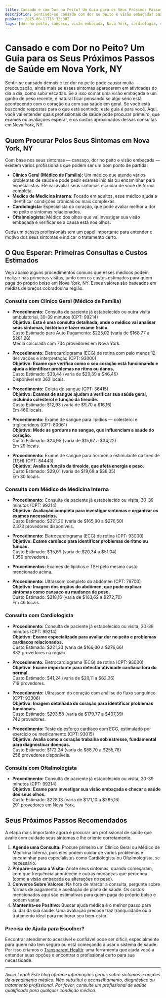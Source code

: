```yaml
---
title: Cansado e com Dor no Peito? Um Guia para os Seus Próximos Passos de Saúde em Nova York, NY  
description: Sentindo-se cansado com dor no peito e visão embaçada? Saiba a quem recorrer e os custos iniciais esperados em Nova York, NY.  
pubDate: 2025-06-11T16:32:30Z  
tags: [dor no peito, cansaço, visão embaçada, Nova York, cardiologia, clínica geral, custo de saúde]  
---
```


# Cansado e com Dor no Peito? Um Guia para os Seus Próximos Passos de Saúde em Nova York, NY

Sentir-se cansado demais e ter dor no peito pode causar muita preocupação, ainda mais se esses sintomas aparecerem em atividades do dia a dia, como subir escadas. Se a isso somar uma visão embaçada e um ganho de peso recente, é natural ficar pensando se algo sério está acontecendo com o coração ou com sua saúde em geral. Se você está buscando respostas para o que está sentindo, este guia é para você. Aqui, você vai entender quais profissionais de saúde pode procurar primeiro, que exames ou avaliações esperar, e os custos aproximados dessas consultas em Nova York, NY.

## Quem Procurar Pelos Seus Sintomas em Nova York, NY

Com base nos seus sintomas — cansaço, dor no peito e visão embaçada — existem vários profissionais que podem ser um bom ponto de partida:

- **Clínico Geral (Médico de Família):** Um médico que atende vários problemas de saúde e pode pedir exames iniciais ou encaminhar para especialistas. Ele vai avaliar seus sintomas e cuidar de você de forma completa.
- **Médico de Medicina Interna:** Focado em adultos, esse médico ajuda a identificar condições crônicas ou mais complexas.
- **Cardiologista:** Especialista do coração, que pode avaliar melhor a dor no peito e sintomas relacionados.
- **Oftalmologista:** Médico dos olhos que vai investigar sua visão embaçada e verificar se a causa está nos olhos.

Cada um desses profissionais tem um papel importante para entender o motivo dos seus sintomas e indicar o tratamento certo.

## O Que Esperar: Primeiras Consultas e Custos Estimados

Veja abaixo alguns procedimentos comuns que esses médicos podem realizar nas primeiras visitas, junto com os custos estimados para quem paga do próprio bolso em Nova York, NY. Esses valores são baseados em médias de preços cobrados na região.

### Consulta com Clínico Geral (Médico de Família)

- **Procedimento:** Consulta de paciente já estabelecido ou outra visita ambulatorial, 30-39 minutos (CPT: 99214)  
  **Objetivo:** **Esta é uma consulta detalhada, onde o médico vai analisar seus sintomas, histórico e fazer exame físico.**  
  Custo Estimado para Auto Pagamento: $225,02 (varia de $168,77 a $281,28)  
  Média calculada com 734 provedores em Nova York.

- **Procedimento:** Eletrocardiograma (ECG) de rotina com pelo menos 12 derivações e interpretação (CPT: 93000)  
  **Objetivo:** **Exame que verifica como o seu coração está funcionando e ajuda a identificar problemas no ritmo ou danos.**  
  Custo Estimado: $33,44 (varia de $20,39 a $46,49)  
  Disponível em 362 locais.

- **Procedimento:** Coleta de sangue (CPT: 36415)  
  **Objetivo:** **Exames de sangue ajudam a verificar sua saúde geral, incluindo colesterol e função da tireoide.**  
  Custo Estimado: $12,93 (varia de $9,70 a $16,16)  
  Em 466 locais.

- **Procedimento:** Exame de sangue para lipídios — colesterol e triglicerídeos (CPT: 80061)  
  **Objetivo:** **Mede as gorduras no sangue, que influenciam a saúde do coração.**  
  Custo Estimado: $24,95 (varia de $15,67 a $34,22)  
  Em 29 locais.

- **Procedimento:** Exame de sangue para hormônio estimulante da tireoide (TSH) (CPT: 84443)  
  **Objetivo:** **Avalia a função da tireoide, que afeta energia e peso.**  
  Custo Estimado: $29,01 (varia de $19,68 a $38,35)  
  Em 30 locais.

### Consulta com Médico de Medicina Interna

- **Procedimento:** Consulta de paciente já estabelecido ou visita, 30-39 minutos (CPT: 99214)  
  **Objetivo:** **Avaliação completa para investigar sintomas e organizar os exames necessários.**  
  Custo Estimado: $221,20 (varia de $165,90 a $276,50)  
  2.373 provedores disponíveis.

- **Procedimento:** Eletrocardiograma (ECG) de rotina (CPT: 93000)  
  **Objetivo:** **Exame cardíaco para identificar problemas de ritmo ou função.**  
  Custo Estimado: $35,69 (varia de $20,34 a $51,04)  
  1.350 provedores.

- **Procedimentos:** Exames de lipídios e TSH pelo mesmo custo mencionado acima.

- **Procedimento:** Ultrassom completo do abdômen (CPT: 76700)  
  **Objetivo:** **Imagem dos órgãos do abdômen, que pode explicar sintomas como cansaço ou mudança de peso.**  
  Custo Estimado: $218,16 (varia de $163,62 a $272,70)  
  Em 46 locais.

### Consulta com Cardiologista

- **Procedimento:** Consulta de paciente já estabelecido ou visita, 30-39 minutos (CPT: 99214)  
  **Objetivo:** **Exame especializado para avaliar dor no peito e problemas cardíacos relacionados.**  
  Custo Estimado: $221,33 (varia de $166,00 a $276,66)  
  832 provedores na região.

- **Procedimento:** Eletrocardiograma (ECG) de rotina (CPT: 93000)  
  **Objetivo:** **Exame importante para detectar atividade cardíaca fora do normal.**  
  Custo Estimado: $41,24 (varia de $20,11 a $62,36)  
  719 provedores.

- **Procedimento:** Ultrassom do coração com análise do fluxo sanguíneo (CPT: 93306)  
  **Objetivo:** **Imagem detalhada do coração para identificar problemas funcionais.**  
  Custo Estimado: $293,58 (varia de $179,77 a $407,39)  
  742 provedores.

- **Procedimento:** Teste de esforço cardíaco com ECG, estimulado por exercício ou medicamento (CPT: 93015)  
  **Objetivo:** **Avalia como o coração trabalha sob estresse, fundamental para diagnosticar doenças.**  
  Custo Estimado: $172,24 (varia de $88,70 a $255,78)  
  256 provedores disponíveis.

### Consulta com Oftalmologista

- **Procedimento:** Consulta de paciente já estabelecido ou visita, 30-39 minutos (CPT: 99214)  
  **Objetivo:** **Exame para investigar sua visão embaçada e checar a saúde dos seus olhos.**  
  Custo Estimado: $228,13 (varia de $171,10 a $285,16)  
  291 provedores em Nova York.

## Seus Próximos Passos Recomendados

A etapa mais importante agora é procurar um profissional de saúde que avalie com cuidado seus sintomas e lhe oriente corretamente.

1. **Agende uma Consulta:** Procure primeiro um Clínico Geral ou Médico de Medicina Interna, pois eles podem cuidar de vários problemas e encaminhar para especialistas como Cardiologista ou Oftalmologista, se necessário.  
2. **Prepare-se para a Visita:** Anote seus sintomas, quando começaram, com que frequência acontecem e outras mudanças que percebeu (como a visão embaçada ou alterações no peso).  
3. **Converse Sobre Valores:** Na hora de marcar a consulta, pergunte sobre formas de pagamento e aceitação de plano de saúde. Os custos mencionados aqui são estimativas para quem paga do próprio bolso e podem variar.  
4. **Mantenha-se Positivo:** Buscar ajuda médica é o melhor passo para cuidar da sua saúde. Uma avaliação precoce traz tranquilidade ou o tratamento ideal para melhorar seu bem-estar.

### Precisa de Ajuda para Escolher?

Encontrar atendimento acessível e confiável pode ser difícil, especialmente para quem não tem seguro ou está começando a usar o sistema de saúde. Por isso criamos o [Transparent Health](https://transparenthealth.ai): uma ferramenta que ajuda você a entender suas opções e encontrar o profissional certo para sua necessidade.

---

*Aviso Legal: Este blog oferece informações gerais sobre sintomas e opções de atendimento médico. Não substitui o aconselhamento, diagnóstico ou tratamento profissional. Por favor, consulte um profissional de saúde qualificado para qualquer condição médica.*